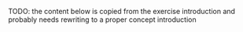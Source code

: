 TODO: the content below is copied from the exercise introduction and probably needs rewriting to a proper concept introduction
